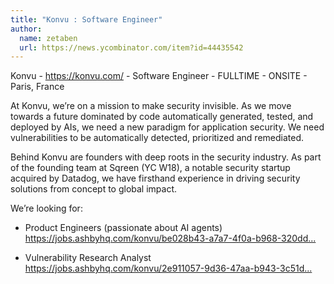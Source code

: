```yaml
---
title: "Konvu : Software Engineer"
author:
  name: zetaben
  url: https://news.ycombinator.com/item?id=44435542
---
```


<JobNavigation />

Konvu - <a href="https:&#x2F;&#x2F;konvu.com&#x2F;" rel="nofollow">https:&#x2F;&#x2F;konvu.com&#x2F;</a> - Software Engineer - FULLTIME - ONSITE - Paris, France

At Konvu, we’re on a mission to make security invisible. As we move towards a future dominated by code automatically generated, tested, and deployed by AIs, we need a new paradigm for application security. We need vulnerabilities to be automatically detected, prioritized and remediated.

Behind Konvu are founders with deep roots in the security industry. As part of the founding team at Sqreen (YC W18), a notable security startup acquired by Datadog, we have firsthand experience in driving security solutions from concept to global impact.

We’re looking for:

* Product Engineers (passionate about AI agents) <a href="https:&#x2F;&#x2F;jobs.ashbyhq.com&#x2F;konvu&#x2F;be028b43-a7a7-4f0a-b968-320dd3d5ac58" rel="nofollow">https:&#x2F;&#x2F;jobs.ashbyhq.com&#x2F;konvu&#x2F;be028b43-a7a7-4f0a-b968-320dd...</a>

* Vulnerability Research Analyst <a href="https:&#x2F;&#x2F;jobs.ashbyhq.com&#x2F;konvu&#x2F;2e911057-9d36-47aa-b943-3c51dca61c2a" rel="nofollow">https:&#x2F;&#x2F;jobs.ashbyhq.com&#x2F;konvu&#x2F;2e911057-9d36-47aa-b943-3c51d...</a>
<JobApplication />
